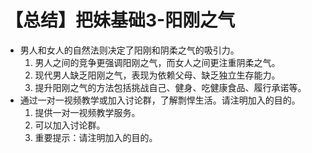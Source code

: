 # 【总结】把妹基础3-阳刚之气

-   男人和女人的自然法则决定了阳刚和阴柔之气的吸引力。
    1.  男人之间的竞争更强调阳刚之气，而女人之间更注重阴柔之气。
    2.  现代男人缺乏阳刚之气，表现为依赖父母、缺乏独立生存能力。
    3.  提升阳刚之气的方法包括挑战自己、健身、吃健康食品、履行承诺等。
-   通过一对一视频教学或加入讨论群，了解剽悍生活。请注明加入的目的。
    1.  提供一对一视频教学服务。
    2.  可以加入讨论群。
    3.  重要提示：请注明加入的目的。